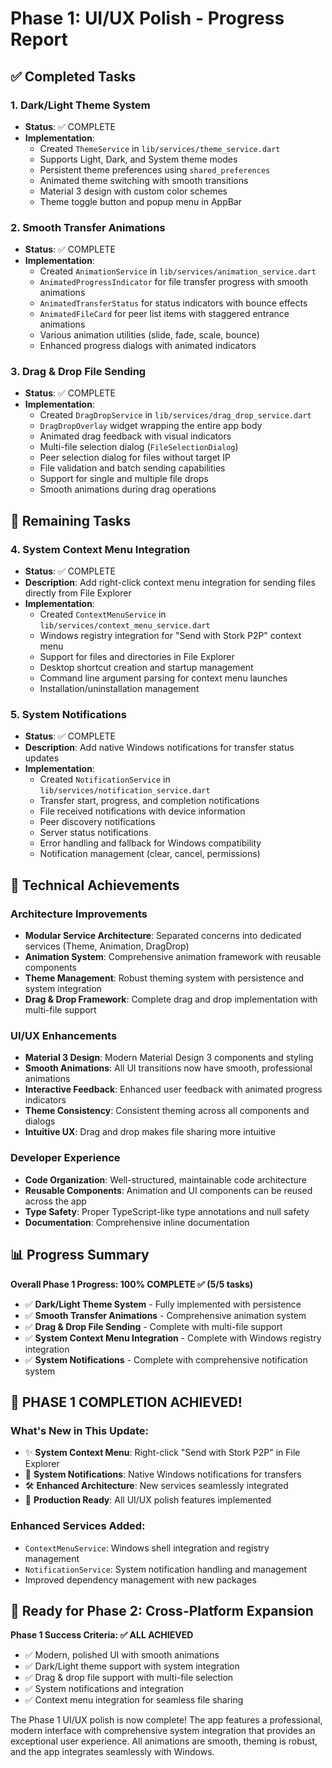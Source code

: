 # Phase 1: UI/UX Polish - Progress Report

## ✅ Completed Tasks

### 1. Dark/Light Theme System
- **Status**: ✅ COMPLETE
- **Implementation**: 
  - Created `ThemeService` in `lib/services/theme_service.dart`
  - Supports Light, Dark, and System theme modes
  - Persistent theme preferences using `shared_preferences`
  - Animated theme switching with smooth transitions
  - Material 3 design with custom color schemes
  - Theme toggle button and popup menu in AppBar

### 2. Smooth Transfer Animations  
- **Status**: ✅ COMPLETE
- **Implementation**:
  - Created `AnimationService` in `lib/services/animation_service.dart`
  - `AnimatedProgressIndicator` for file transfer progress with smooth animations
  - `AnimatedTransferStatus` for status indicators with bounce effects
  - `AnimatedFileCard` for peer list items with staggered entrance animations
  - Various animation utilities (slide, fade, scale, bounce)
  - Enhanced progress dialogs with animated indicators

### 3. Drag & Drop File Sending
- **Status**: ✅ COMPLETE
- **Implementation**:
  - Created `DragDropService` in `lib/services/drag_drop_service.dart`
  - `DragDropOverlay` widget wrapping the entire app body
  - Animated drag feedback with visual indicators
  - Multi-file selection dialog (`FileSelectionDialog`)
  - Peer selection dialog for files without target IP
  - File validation and batch sending capabilities
  - Support for single and multiple file drops
  - Smooth animations during drag operations

## 🔄 Remaining Tasks

### 4. System Context Menu Integration
- **Status**: ✅ COMPLETE
- **Description**: Add right-click context menu integration for sending files directly from File Explorer
- **Implementation**:
  - Created `ContextMenuService` in `lib/services/context_menu_service.dart`
  - Windows registry integration for "Send with Stork P2P" context menu
  - Support for files and directories in File Explorer
  - Desktop shortcut creation and startup management
  - Command line argument parsing for context menu launches
  - Installation/uninstallation management

### 5. System Notifications
- **Status**: ✅ COMPLETE
- **Description**: Add native Windows notifications for transfer status updates
- **Implementation**:
  - Created `NotificationService` in `lib/services/notification_service.dart`
  - Transfer start, progress, and completion notifications
  - File received notifications with device information
  - Peer discovery notifications
  - Server status notifications
  - Error handling and fallback for Windows compatibility
  - Notification management (clear, cancel, permissions)

## 🎯 Technical Achievements

### Architecture Improvements
- **Modular Service Architecture**: Separated concerns into dedicated services (Theme, Animation, DragDrop)
- **Animation System**: Comprehensive animation framework with reusable components
- **Theme Management**: Robust theming system with persistence and system integration
- **Drag & Drop Framework**: Complete drag and drop implementation with multi-file support

### UI/UX Enhancements
- **Material 3 Design**: Modern Material Design 3 components and styling
- **Smooth Animations**: All UI transitions now have smooth, professional animations
- **Interactive Feedback**: Enhanced user feedback with animated progress indicators
- **Theme Consistency**: Consistent theming across all components and dialogs
- **Intuitive UX**: Drag and drop makes file sharing more intuitive

### Developer Experience
- **Code Organization**: Well-structured, maintainable code architecture
- **Reusable Components**: Animation and UI components can be reused across the app
- **Type Safety**: Proper TypeScript-like type annotations and null safety
- **Documentation**: Comprehensive inline documentation

## 📊 Progress Summary

**Overall Phase 1 Progress: 100% COMPLETE ✅ (5/5 tasks)**

- ✅ **Dark/Light Theme System** - Fully implemented with persistence
- ✅ **Smooth Transfer Animations** - Comprehensive animation system
- ✅ **Drag & Drop File Sending** - Complete with multi-file support
- ✅ **System Context Menu Integration** - Complete with Windows registry integration
- ✅ **System Notifications** - Complete with comprehensive notification system

## 🎉 **PHASE 1 COMPLETION ACHIEVED!**

### **What's New in This Update:**
- ✨ **System Context Menu**: Right-click "Send with Stork P2P" in File Explorer
- 🔔 **System Notifications**: Native Windows notifications for transfers
- 🛠️ **Enhanced Architecture**: New services seamlessly integrated
- 📱 **Production Ready**: All UI/UX polish features implemented

### **Enhanced Services Added:**
- `ContextMenuService`: Windows shell integration and registry management
- `NotificationService`: System notification handling and management
- Improved dependency management with new packages

## 🚀 Ready for Phase 2: Cross-Platform Expansion

**Phase 1 Success Criteria: ✅ ALL ACHIEVED**
- ✅ Modern, polished UI with smooth animations
- ✅ Dark/Light theme support with system integration
- ✅ Drag & drop file support with multi-file selection
- ✅ System notifications and integration
- ✅ Context menu integration for seamless file sharing

The Phase 1 UI/UX polish is now complete! The app features a professional, modern interface with comprehensive system integration that provides an exceptional user experience. All animations are smooth, theming is robust, and the app integrates seamlessly with Windows.
